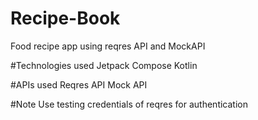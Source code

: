 # Recipe-Book
Food recipe app using reqres API and MockAPI

#Technologies used
Jetpack Compose
Kotlin

#APIs used
Reqres API
Mock API

#Note
Use testing credentials of reqres for authentication
